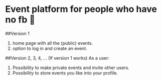 # Event platform for people who have no fb 💪

##Version 1

1. home page with all the (public) events.
2. option to log in and create an event.

##Version 2, 3, 4, ... (If version 1 works)
As a user: 
1. Possibility to make private events and invite other users.
2. Possibility to store events you like into your profile.


